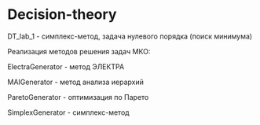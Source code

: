# Decision-theory

DT_lab_1	- симплекс-метод, задача нулевого порядка (поиск минимума)

Реализация методов решения задач МКО:

ElectraGenerator	- метод ЭЛЕКТРА

MAIGenerator	- метод анализа иерархий

ParetoGenerator	- оптимизация по Парето

SimplexGenerator	- симплекс-метод
